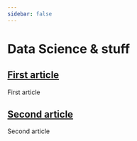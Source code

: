 ```yaml
---
sidebar: false
---
```


# Data Science & stuff

## [First article](/first-article/)
First article

## [Second article](/second-article/)
Second article